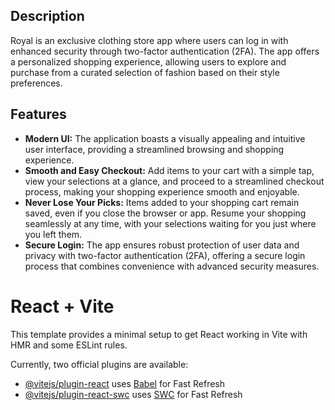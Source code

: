 
<h2>Description</h2>

Royal is an exclusive clothing store app where users can log in with enhanced security through two-factor authentication (2FA). The app offers a personalized shopping experience, allowing users to explore and purchase from a curated selection of fashion based on their style preferences.

<h2>Features</h2>

<div>
  <ul>
    <li><strong>Modern UI:</strong> The application boasts a visually appealing and intuitive user interface, providing a streamlined browsing and shopping experience.</li>
    <li><strong>Smooth and Easy Checkout:</strong> Add items to your cart with a simple tap, view your selections at a glance, and proceed to a streamlined checkout process, making your shopping experience smooth and enjoyable.</li>
    <li><strong>Never Lose Your Picks:</strong> Items added to your shopping cart remain saved, even if you close the browser or app. Resume your shopping seamlessly at any time, with your selections waiting for you just where you left them.</li>
    <li><strong>Secure Login:</strong> The app ensures robust protection of user data and privacy with two-factor authentication (2FA), offering a secure login process that combines convenience with advanced security measures.</li>
  </ul>
</div>




          



# React + Vite

This template provides a minimal setup to get React working in Vite with HMR and some ESLint rules.

Currently, two official plugins are available:

- [@vitejs/plugin-react](https://github.com/vitejs/vite-plugin-react/blob/main/packages/plugin-react/README.md) uses [Babel](https://babeljs.io/) for Fast Refresh
- [@vitejs/plugin-react-swc](https://github.com/vitejs/vite-plugin-react-swc) uses [SWC](https://swc.rs/) for Fast Refresh
